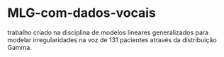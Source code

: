 # MLG-com-dados-vocais
trabalho criado na disciplina de modelos lineares generalizados para modelar irregularidades na voz de 131 pacientes através da distribuição Gamma.
